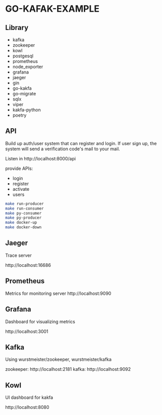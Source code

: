 # GO-KAFAK-EXAMPLE
## Library 
- kafka
- zookeeper
- kowl
- postgesql
- prometheus
- node_exporter
- grafana
- jaeger
- gin
- go-kakfa
- go-migrate
- sqlx
- viper
- kakfa-python
- poetry

## API
Build up auth/user system that can register and login.
If user sign up, the system will send a verification code's mail to your mail.

Listen in http://localhost:8000/api

provide APIs:
- login
- register
- activate 
- users

```bash
make run-producer
make run-consumer
make py-consumer
make py-producer
make docker-up
make docker-down
```
## Jaeger
Trace server

http://localhost:16686


## Prometheus
Metrics for monitoring server
http://localhost:9090

## Grafana
Dashboard for visualizing metrics

http://localhost:3001

## Kafka
Using wurstmeister/zookeeper, wurstmeister/kafka

zookeeper: http://localhost:2181
kafka: http://localhost:9092


## Kowl
UI dashboard for kakfa

http://localhost:8080

